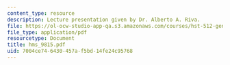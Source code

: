```yaml
---
content_type: resource
description: Lecture presentation given by Dr. Alberto A. Riva.
file: https://ol-ocw-studio-app-qa.s3.amazonaws.com/courses/hst-512-genomic-medicine-spring-2004/7004ce746430457af5bd14fe24c95768_hms_9815.pdf
file_type: application/pdf
resourcetype: Document
title: hms_9815.pdf
uid: 7004ce74-6430-457a-f5bd-14fe24c95768
---
```

